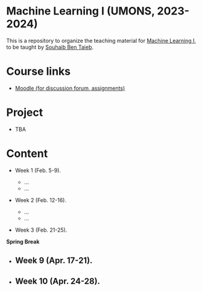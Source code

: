 # Machine Learning I (UMONS, 2023-2024)

This is a repository to organize the teaching material for [Machine Learning I](https://applications.umons.ac.be/web/en/pde/2023-2024/aa/S-INFO-256.htm), to be taught by [Souhaib Ben Taieb](http://www.souhaib-bentaieb.com).

# Course links

- [Moodle (for discussion forum, assignments)]([https://moodle.umons.ac.be/course/view.php?id=2785](https://moodle.umons.ac.be/mod/forum/view.php?id=271616))   

# Project 
- TBA
  
# Content

- Week 1 (Feb. 5-9). 
  - ...
  - ...

- Week 2 (Feb. 12-16). 
  - ...
  - ...
  
- Week 3 (Feb. 21-25). 



**Spring Break**


- Week 9 (Apr. 17-21). 
  - 
- Week 10 (Apr. 24-28). 
  - 
 


